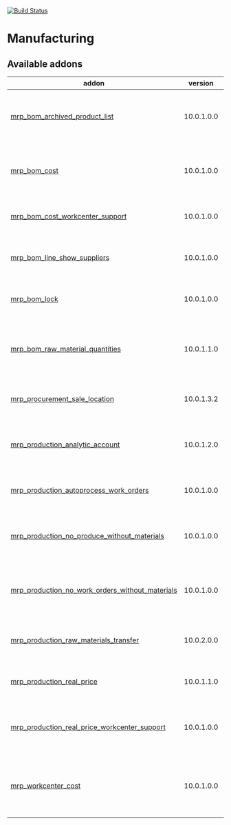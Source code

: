 [![Build Status](https://travis-ci.org/Tawasta/mrp.svg?branch=10.0)](https://travis-ci.org/Tawasta/mrp)

Manufacturing
=============

[//]: # (addons)

Available addons
----------------
addon | version | summary
--- | --- | ---
[mrp_bom_archived_product_list](mrp_bom_archived_product_list/) | 10.0.1.0.0 | Shows if BOM contains products that have since been archived
[mrp_bom_cost](mrp_bom_cost/) | 10.0.1.0.0 | Shows the cost of a BOM based on its components' prices
[mrp_bom_cost_workcenter_support](mrp_bom_cost_workcenter_support/) | 10.0.1.0.0 | Shows the workcenter operation costs on BOM
[mrp_bom_line_show_suppliers](mrp_bom_line_show_suppliers/) | 10.0.1.0.0 | Shows vendors, their codes and prices on BOM Lines
[mrp_bom_lock](mrp_bom_lock/) | 10.0.1.0.0 | Prevent product BOMs from being edited
[mrp_bom_raw_material_quantities](mrp_bom_raw_material_quantities/) | 10.0.1.1.0 | Helper module for calculating total raw material requirements of a BOM
[mrp_procurement_sale_location](mrp_procurement_sale_location/) | 10.0.1.3.2 | Fetches procurement location from its sale line
[mrp_production_analytic_account](mrp_production_analytic_account/) | 10.0.1.2.0 | Allows fetching MO stock locations from analytic account
[mrp_production_autoprocess_work_orders](mrp_production_autoprocess_work_orders/) | 10.0.1.0.0 | Created Work Orders get completed instantly
[mrp_production_no_produce_without_materials](mrp_production_no_produce_without_materials/) | 10.0.1.0.0 | Hides 'Produce' button from MO if raw materials are missing
[mrp_production_no_work_orders_without_materials](mrp_production_no_work_orders_without_materials/) | 10.0.1.0.0 | Hides 'Create Work Orders' button from MO if raw materials are missing
[mrp_production_raw_materials_transfer](mrp_production_raw_materials_transfer/) | 10.0.2.0.0 | Quick Transfer of Raw Materials to MO Location
[mrp_production_real_price](mrp_production_real_price/) | 10.0.1.1.0 | Manufactured product value depends on used quants
[mrp_production_real_price_workcenter_support](mrp_production_real_price_workcenter_support/) | 10.0.1.0.0 | Add workcenter cost to FIFO real price manufactured products
[mrp_workcenter_cost](mrp_workcenter_cost/) | 10.0.1.0.0 | Adds a service product to work center for calculating costs

[//]: # (end addons)
